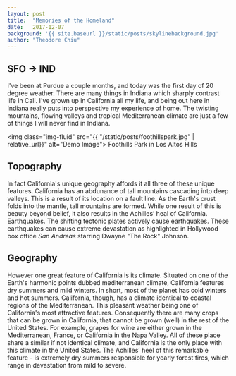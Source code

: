 ```yaml
---
layout: post
title:  "Memories of the Homeland"
date:   2017-12-07
background: '{{ site.baseurl }}/static/posts/skylinebackground.jpg'
author: "Theodore Chiu"
---
```


## SFO → IND
I've been at Purdue a couple months, and today was the first day of 20 degree weather. There are many things in Indiana which sharply contrast life in Cali. I've grown up in California all my life, and being out here in Indiana really puts into perspective my experience of home. The twisting mountains, flowing valleys and tropical Mediterranean climate are just a few of things I will never find in Indiana. 


<img class="img-fluid" src="{{ "/static/posts/foothillspark.jpg" | relative_url}}" alt="Demo Image">
<span class="caption text-muted">Foothills Park in Los Altos Hills </span>

## Topography
In fact California's unique geography affords it all three of these unique features. California has an abdunance of tall mountains cascading into deep valleys. This is a result of its location on a fault line. As the Earth's crust folds into the mantle, tall mountains are formed. While one result of this is beauty beyond belief, it also results in the Achilles’ heal of California. Earthquakes. The shifting tectonic plates actively cause earthquakes. These earthquakes can cause extreme devastation as highlighted in Hollywood box office *San Andreas* starring Dwayne "The Rock" Johnson. 

## Geography 
However one great feature of California is its climate. Situated on one of the Earth's harmonic points dubbed mediterranean climate, California features dry summers and mild winters. In short, most of the planet has cold winters and hot summers. California, though, has a climate identical to coastal regions of the Mediterranean. This pleasant weather being one of California's most attractive features. Consequently there are many crops that can be grown in California, that cannot be grown (well) in the rest of the United States. For example, grapes for wine are either grown in the Mediterranean, France, or California in the Napa Valley. All of these place share a similar if not identical climate, and California is the only place with this climate in the United States. The Achilles’ heel of this remarkable feature - is extremely dry summers responsible for yearly forest fires, which range in devastation from mild to severe.
